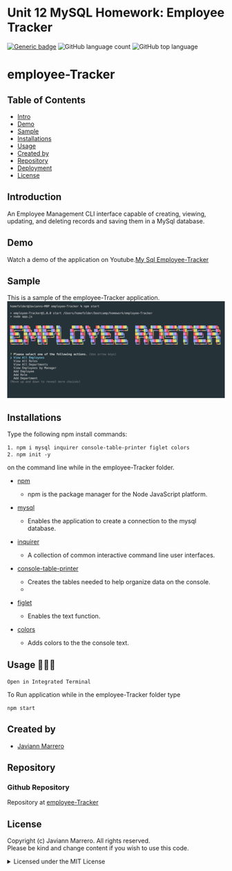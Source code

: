 # Unit 12 MySQL Homework: Employee Tracker
[![Generic badge](https://img.shields.io/badge/license-MIT-<COLOR>.svg)](#license)
![GitHub language count](https://img.shields.io/github/languages/count/javiistacks/employee-Tracker)
![GitHub top language](https://img.shields.io/github/languages/top/javiistacks/employee-Tracker)

# employee-Tracker

## Table of Contents
* [Intro](#intro)
* [Demo](#demo)
* [Sample](#sample)
* [Installations](#installations)
* [Usage](#Usage)
* [Created by](#created-by)
* [Repository](#repository)
* [Deployment](#deployment)
* [License](#license)


 ## Introduction
An Employee Management CLI interface capable of creating, viewing, updating, and deleting records and saving them in a MySql database.

## Demo

Watch a demo of the application on Youtube.[My Sql Employee-Tracker](https://youtu.be/y42UnHpQbIc)



## Sample 
 This is a sample of the employee-Tracker application. 
 <img src="./Assets/sample.png">
 

## Installations
Type the following npm install commands: 
```
1. npm i mysql inquirer console-table-printer figlet colors
2. npm init -y
```
on the command line while in the employee-Tracker folder. 

* [npm](https://docs.npmjs.com/cli/v7/commands/npm-install)
  * npm is the package manager for the Node JavaScript platform. 

* [mysql](https://www.npmjs.com/package/mysql)
  * Enables the application to create a connection to the mysql database.

* [inquirer](https://www.npmjs.com/package/inquirer)
  * A collection of common interactive command line user interfaces.
  
* [console-table-printer](https://www.npmjs.com/package/console-table-printer)
  * Creates the tables needed to help organize data on the console.
  *   
* [figlet](https://www.npmjs.com/package/figlet)
  * Enables the text function. 

* [colors](https://www.npmjs.com/package/colors)
  * Adds colors to the the console text.  

## Usage 👨🏽‍💻
`Open in Integrated Terminal`

To Run application while in the employee-Tracker folder type 
```
npm start 
```


## Created by
* [Javiann Marrero](https://github.com/javiistacks)


## Repository
### Github Repository
Repository at [employee-Tracker](https://github.com/javiistacks/employee-Tracker)



## License

Copyright (c) Javiann Marrero. All rights reserved.<br>
Please be kind and change content if you wish to use this code.

<details><summary>Licensed under the MIT License</summary>

Copyright (c) 2021 - present | Javiann Marrero

<blockquote>
Permission is hereby granted, free of charge, to any person obtaining a copy
of this software and associated documentation files (the "Software"), to deal
in the Software without restriction, including without limitation the rights
to use, copy, modify, merge, publish, distribute, sublicense, and/or sell
copies of the Software, and to permit persons to whom the Software is
furnished to do so, subject to the following conditions:

The above copyright notice and this permission notice shall be included in all
copies or substantial portions of the Software.

THE SOFTWARE IS PROVIDED "AS IS", WITHOUT WARRANTY OF ANY KIND, EXPRESS OR
IMPLIED, INCLUDING BUT NOT LIMITED TO THE WARRANTIES OF MERCHANTABILITY,
FITNESS FOR A PARTICULAR PURPOSE AND NONINFRINGEMENT. IN NO EVENT SHALL THE
AUTHORS OR COPYRIGHT HOLDERS BE LIABLE FOR ANY CLAIM, DAMAGES OR OTHER
LIABILITY, WHETHER IN AN ACTION OF CONTRACT, TORT OR OTHERWISE, ARISING FROM,
OUT OF OR IN CONNECTION WITH THE SOFTWARE OR THE USE OR OTHER DEALINGS IN THE
SOFTWARE.
</blockquote>
</details>
